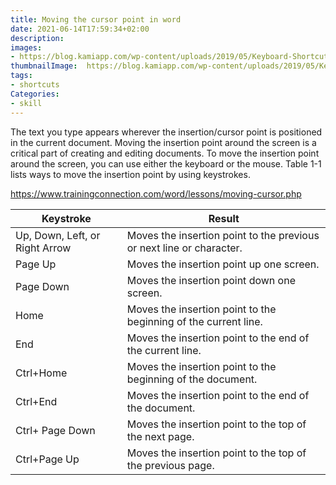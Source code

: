 ```yaml
---
title: Moving the cursor point in word
date: 2021-06-14T17:59:34+02:00
description:
images:
- https://blog.kamiapp.com/wp-content/uploads/2019/05/Keyboard-Shortcuts-Blog-Post-02.jpg
thumbnailImage:  https://blog.kamiapp.com/wp-content/uploads/2019/05/Keyboard-Shortcuts-Blog-Post-02.jpg
tags:
- shortcuts
Categories:
- skill
---
```


The text you type appears wherever the insertion/cursor point is positioned in the current document. Moving the insertion point around the screen is a critical part of creating and editing documents. To move the insertion point around the screen, you can use either the keyboard or the mouse. Table 1-1 lists ways to move the insertion point by using keystrokes.

https://www.trainingconnection.com/word/lessons/moving-cursor.php

| Keystroke	| Result |
| --- | --- |  
| Up, Down, Left, or Right Arrow	| Moves the insertion point to the previous or next line or character.|
Page Up	| Moves the insertion point up one screen.|
| Page Down	| Moves the insertion point down one screen.|
| Home	| Moves the insertion point to the beginning of the current line.|
| End	| Moves the insertion point to the end of the current line.|
| Ctrl+Home	| Moves the insertion point to the beginning of the document.|
| Ctrl+End	| Moves the insertion point to the end of the document.|
| Ctrl+ Page Down	| Moves the insertion point to the top of the next page.|
| Ctrl+Page Up	| Moves the insertion point to the top of the previous page.|
